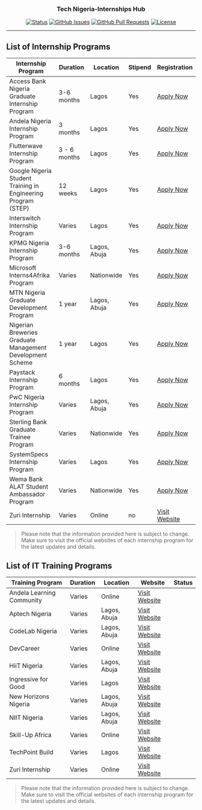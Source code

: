 <h3 align="center">Tech Nigeria-Internships Hub</h3>

<div align="center">

[![Status](https://img.shields.io/badge/status-active-success.svg)](https://github.com/Petsamuel/TechNigeria-InternshipsHub) [![GitHub Issues](https://img.shields.io/github/issues/kylelobo/The-Documentation-Compendium.svg)](https://github.com/TechNigeria-InternshipsHub) [![GitHub Pull Requests](https://img.shields.io/github/issues-pr/kylelobo/The-Documentation-Compendium.svg)](https://github.com/kylelobo/The-Documentation-Compendium/pulls)
[![License](https://img.shields.io/badge/license-MIT-blue.svg)](/LICENSE)

</div>

---

## List of Internship Programs

| Internship Program                                            | Duration     | Location     | Stipend | Registration                                                                 |
| ------------------------------------------------------------- | ------------ | ------------ | ------- | ---------------------------------------------------------------------------- |
| Access Bank Nigeria Graduate Internship Program               | 3-6 months   | Lagos        | Yes     | [Apply Now](https://www.accessbankplc.com)                                   |
| Andela Nigeria Internship Program                             | 3 months     | Lagos        | Yes     | [Apply Now](https://andela.com/careers)                                      |
| Flutterwave Internship Program                                | 3 - 6 months | Lagos        | Yes     | [Apply Now](https://flutterwave.com/careers)                                 |
| Google Nigeria Student Training in Engineering Program (STEP) | 12 weeks     | Lagos        | Yes     | [Apply Now](https://buildyourfuture.withgoogle.com/programs/step/)           |
| Interswitch Internship Program                                | Varies       | Lagos        | Yes     | [Apply Now](https://www.interswitchgroup.com/careers)                        |
| KPMG Nigeria Internship Program                               | 3-6 months   | Lagos, Abuja | Yes     | [Apply Now](https://www.kpmg.com)                                            |
| Microsoft Interns4Afrika Program                              | Varies       | Nationwide   | Yes     | [Apply Now](https://www.microsoft.com/en-af/Interns4Afrika)                  |
| MTN Nigeria Graduate Development Program                      | 1 year       | Lagos, Abuja | Yes     | [Apply Now](https://www.mtnonline.com)                                       |
| Nigerian Breweries Graduate Management Development Scheme     | 1 year       | Lagos        | Yes     | [Apply Now](https://www.nigerianbreweries.com)                               |
| Paystack Internship Program                                   | 6 months     | Lagos        | Yes     | [Apply Now](https://paystack.com/careers)                                    |
| PwC Nigeria Internship Program                                | Varies       | Lagos, Abuja | Yes     | [Apply Now](https://www.pwc.com/ng/en/careers/internship-opportunities.html) |
| Sterling Bank Graduate Trainee Program                        | Varies       | Nationwide   | Yes     | [Apply Now](https://sterling.ng/graduatetrainee)                             |
| SystemSpecs Internship Program                                | Varies       | Lagos        | Yes     | [Apply Now](https://www.systemspecs.com.ng)                                  |
| Wema Bank ALAT Student Ambassador Program                     | Varies       | Nationwide   | Yes     | [Apply Now](https://www.alat.ng/ambassadors)                                 |
| Zuri Internship           | Varies   | Online       |no| [Visit Website](Https://internship.zuri.team)  |

> Please note that the information provided here is subject to change. Make sure to visit the official websites of each internship program for the latest updates and details.

## List of IT Training Programs

| Training Program          | Duration | Location     | Website                                        | Status |
| ------------------------- | -------- | ------------ | ---------------------------------------------- | ------ |
| Andela Learning Community | Varies   | Online       | [Visit Website](https://andela.com/alc)        |
| Aptech Nigeria            | Varies   | Lagos, Abuja | [Visit Website](https://www.aptech-ng.com)     |
| CodeLab Nigeria           | Varies   | Lagos, Abuja | [Visit Website](https://www.codelab.com.ng)    |
| DevCareer                 | Varies   | Online       | [Visit Website](https://devcareer.io)          |
| HiiT Nigeria              | Varies   | Lagos, Abuja | [Visit Website](https://www.hiitplc.com)       |
| Ingressive for Good       | Varies   | Lagos        | [Visit Website](https://ingressive.org)        |
| New Horizons Nigeria      | Varies   | Lagos, Abuja | [Visit Website](https://www.newhorizons.com)   |
| NIIT Nigeria              | Varies   | Lagos, Abuja | [Visit Website](https://www.niit.com)          |
| Skill-Up Africa           | Varies   | Online       | [Visit Website](https://www.skillupafrica.com) |
| TechPoint Build           | Varies   | Lagos        | [Visit Website](https://techpoint.africa)      |
| Zuri Internship           | Varies   | Online       | [Visit Website](Https://internship.zuri.team)  |

> Please note that the information provided here is subject to change. Make sure to visit the official websites of each internship program for the latest updates and details.
